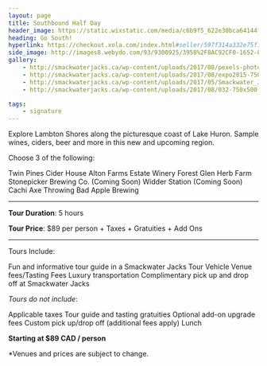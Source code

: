 ```yaml
---
layout: page
title: Southbound Half Day
header_image: https://static.wixstatic.com/media/c6b9f5_622e30bca64144f396165c9cabfa67d4~mv2.jpg/v1/fill/w_326,h_289,al_c,q_80,usm_0.66_1.00_0.01/c6b9f5_622e30bca64144f396165c9cabfa67d4~mv2.webp
heading: Go South!
hyperlink: https://checkout.xola.com/index.html#seller/597f314a332e75f1708b4568/experiences/598b02f1332e75ff678b45aa
side_image: http://images8.webydo.com/93/9300925/3958%2F8AC92CF0-1652-8EE3-93EE-20591B2C8386.jpg
gallery:
    - http://smackwaterjacks.ca/wp-content/uploads/2017/08/pexels-photo-66636-750x500.jpeg
    - http://smackwaterjacks.ca/wp-content/uploads/2017/08/expo2015-750x500.jpg
    - http://smackwaterjacks.ca/wp-content/uploads/2017/05/Smackwater_Jacks_92.jpg-750x500.jpg
    - http://smackwaterjacks.ca/wp-content/uploads/2017/08/032-750x500.jpg

tags:
    - signature
---
```


Explore Lambton Shores along the picturesque coast of Lake Huron. Sample wines, ciders, beer and more in this new and upcoming region. 

Choose 3 of the following:
<p class="list no-padding">
<span><i class="fa fa-angle-right"></i> Twin Pines Cider House</span>
<span><i class="fa fa-angle-right"></i> Alton Farms Estate Winery</span>
<span><i class="fa fa-angle-right"></i> Forest Glen Herb Farm</span>
<span><i class="fa fa-angle-right"></i> Stonepicker Brewing Co. (Coming Soon)</span>
<span><i class="fa fa-angle-right"></i> Widder Station (Coming Soon)</span>
<span><i class="fa fa-angle-right"></i> Cachi Axe Throwing</span>
<span><i class="fa fa-angle-right"></i> Bad Apple Brewing</span>
</p>

---

**Tour Duration**: 5 hours

**Tour Price**: $89 per person + Taxes + Gratuities + Add Ons 

---


Tours Include:
<p class="list list-circle no-padding">
    <span><i class="fa fa-circle"></i> Fun and informative tour guide in a Smackwater Jacks Tour Vehicle</span>
    <span><i class="fa fa-circle"></i> Venue fees/Tasting Fees</span>
    <span><i class="fa fa-circle"></i> Luxury transportation</span>
    <span><i class="fa fa-circle"></i> Complimentary pick up and drop off at Smackwater Jacks</span>
</p>

*Tours do not include*:

<p class="list list-circle no-padding">
    <span><i class="fa fa-circle"></i>Applicable taxes</span>
    <span><i class="fa fa-circle"></i> Tour guide and tasting gratuities</span>
    <span><i class="fa fa-circle"></i> Optional add-on upgrade fees</span>
    <span><i class="fa fa-circle"></i> Custom pick up/drop off (additional fees apply)</span>
    <span><i class="fa fa-circle"></i> Lunch</span>
</p>

**Starting at $89 CAD / person**

*Venues and prices are subject to change.